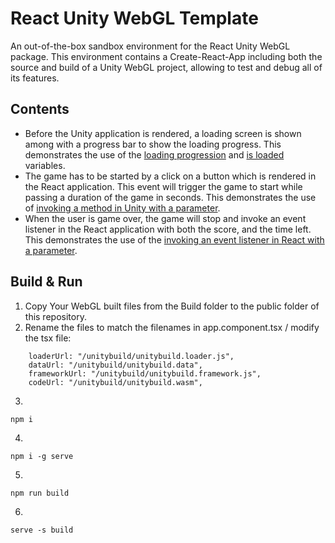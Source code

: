 # React Unity WebGL Template

An out-of-the-box sandbox environment for the React Unity WebGL package. This environment contains a Create-React-App including both the source and build of a Unity WebGL project, allowing to test and debug all of its features.

## Contents

- Before the Unity application is rendered, a loading screen is shown among with a progress bar to show the loading progress. This demonstrates the use of the [loading progression](https://react-unity-webgl.dev/docs/api/loading-progression) and [is loaded](https://react-unity-webgl.dev/docs/api/is-loaded) variables.
- The game has to be started by a click on a button which is rendered in the React application. This event will trigger the game to start while passing a duration of the game in seconds. This demonstrates the use of [invoking a method in Unity with a parameter](https://react-unity-webgl.dev/docs/api/send-message).
- When the user is game over, the game will stop and invoke an event listener in the React application with both the score, and the time left. This demonstrates the use of the [invoking an event listener in React with a parameter](https://react-unity-webgl.dev/docs/api/event-system).

## Build & Run

1. Copy Your WebGL built files from the Build folder to the public folder of this repository.
2. Rename the files to match the filenames in app.component.tsx / modify the tsx file:
```
    loaderUrl: "/unitybuild/unitybuild.loader.js",
    dataUrl: "/unitybuild/unitybuild.data",
    frameworkUrl: "/unitybuild/unitybuild.framework.js",
    codeUrl: "/unitybuild/unitybuild.wasm",
```
3. 
```
npm i
```
4. 
```
npm i -g serve
```
5. 
```
npm run build  
```
6. 
```
serve -s build
```
